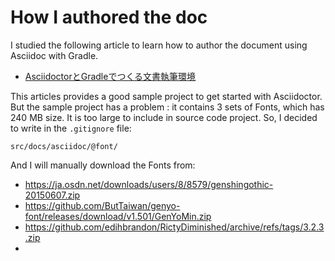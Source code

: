 

# How I authored the doc

I studied the following article to learn how to author the document using Asciidoc with Gradle.

- [AsciidoctorとGradleでつくる文書執筆環境](https://h1romas4.github.io/asciidoctor-gradle-template/index.html)

This articles provides a good sample project to get started with Asciidoctor. But the sample project
has a problem : it contains 3 sets of Fonts, which has 240 MB size. It is too large to include in source code project. So, I decided to write in the `.gitignore` file:

```
src/docs/asciidoc/@font/
```

And I will manually download the Fonts from:
- https://ja.osdn.net/downloads/users/8/8579/genshingothic-20150607.zip
- https://github.com/ButTaiwan/genyo-font/releases/download/v1.501/GenYoMin.zip
- https://github.com/edihbrandon/RictyDiminished/archive/refs/tags/3.2.3.zip
- 